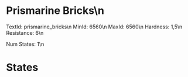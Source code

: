 # Prismarine Bricks\n
TextId: prismarine_bricks\n
MinId: 6560\n
MaxId: 6560\n
Hardness: 1,5\n
Resistance: 6\n

Num States: 1\n
# States
```

```